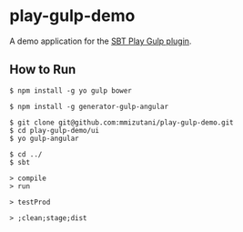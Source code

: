 # play-gulp-demo
A demo application for the [SBT Play Gulp plugin](http://www.github.com/mmizutani/sbt-play-gulp).

## How to Run

```
$ npm install -g yo gulp bower
```

```
$ npm install -g generator-gulp-angular
```

```
$ git clone git@github.com:mmizutani/play-gulp-demo.git
$ cd play-gulp-demo/ui
$ yo gulp-angular
```

```
$ cd ../
$ sbt
```

```
> compile
> run
```

```
> testProd
```

```
> ;clean;stage;dist
```
